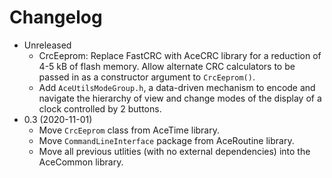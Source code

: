# Changelog

* Unreleased
    * CrcEeprom: Replace FastCRC with AceCRC library for a reduction of 4-5 kB
      of flash memory. Allow alternate CRC calculators to be passed in as a
      constructor argument to `CrcEeprom()`.
    * Add `AceUtilsModeGroup.h`, a data-driven mechanism to encode and navigate
      the hierarchy of view and change modes of the display of a clock
      controlled by 2 buttons.
* 0.3 (2020-11-01)
    * Move `CrcEeprom` class from AceTime library.
    * Move `CommandLineInterface` package from AceRoutine library.
    * Move all previous utlities (with no external dependencies) into the
      AceCommon library.
